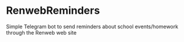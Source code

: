 # RenwebReminders
Simple Telegram bot to send reminders about school events/homework through the Renweb web site
